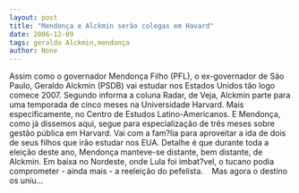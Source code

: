```yaml
---
layout: post
title: "Mendonça e Alckmin serão colegas em Havard"
date: 2006-12-09
tags: geraldo Alckmin,mendonça
author: None
---
```

Assim como o governador Mendonça Filho (PFL), o ex-governador de São Paulo, Geraldo Alckmin (PSDB) vai estudar nos Estados Unidos tão logo comece 2007.
Segundo informa a coluna Radar, de Veja, Alckmin parte para uma temporada de cinco meses na Universidade Harvard. Mais especificamente, no Centro de Estudos Latino-Americanos.
E Mendonça, como já dissemos aqui,&nbsp;segue para especialização de três meses sobre gestão pública em Harvard. Vai com a fam?lia para aproveitar a ida de dois de seus filhos que irão estudar nos EUA.
Detalhe é que durante toda a eleição deste ano, Mendonça manteve-se distante, bem distante, de Alckmin.&nbsp;Em baixa no Nordeste, onde Lula&nbsp;foi imbat?vel,&nbsp;o tucano podia comprometer - ainda mais&nbsp;- a reeleição do pefelista. &nbsp;&nbsp;
Mas agora o destino os uniu... 